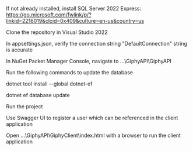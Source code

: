 If not already installed, install SQL Server 2022 Express: https://go.microsoft.com/fwlink/p/?linkid=2216019&clcid=0x409&culture=en-us&country=us

Clone the repository in Visual Studio 2022

In appsettings.json, verify the connection string "DefaultConnection" string is accurate

In NuGet Packet Manager Console, navigate to ...\GiphyAPI\GiphyAPI

Run the following commands to update the database

dotnet tool install --global dotnet-ef

dotnet ef database update

Run the project

Use Swagger UI to register a user which can be referenced in the client application

Open ...\GiphyAPI\GiphyClient\index.html with a browser to run the client application
